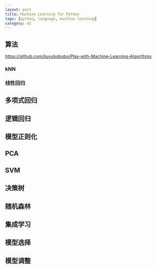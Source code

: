 ```yaml
---
layout: post
title: Machine Learning for Python
tags: [python, language, machine learning]
category: AI
---
```


## 算法

https://github.com/liuyubobobo/Play-with-Machine-Learning-Algorithms

### kNN



### 线性回归

## 多项式回归

## 逻辑回归

## 模型正则化

## PCA

## SVM

## 决策树

## 随机森林

## 集成学习

## 模型选择

## 模型调整